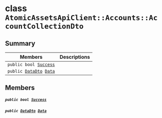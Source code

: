 # class `AtomicAssetsApiClient::Accounts::AccountCollectionDto` 

## Summary

 Members                                | Descriptions                                
----------------------------------------|---------------------------------------------
`public bool `[`Success`](#class_atomic_assets_api_client_1_1_accounts_1_1_account_collection_dto_1a506fb037fbb6bfe8f254c021a2c3cfac) | 
`public `[`DataDto`](.github/workflows/documentation/md/AtomicAssetsApiClient--Accounts--AccountCollectionDto--DataDto.md#class_atomic_assets_api_client_1_1_accounts_1_1_account_collection_dto_1_1_data_dto)` `[`Data`](#class_atomic_assets_api_client_1_1_accounts_1_1_account_collection_dto_1a6ed89521b3da4f30d2ab82c36d0afd13) | 

## Members

##### `public bool `[`Success`](#class_atomic_assets_api_client_1_1_accounts_1_1_account_collection_dto_1a506fb037fbb6bfe8f254c021a2c3cfac) 

##### `public `[`DataDto`](.github/workflows/documentation/md/AtomicAssetsApiClient--Accounts--AccountCollectionDto--DataDto.md#class_atomic_assets_api_client_1_1_accounts_1_1_account_collection_dto_1_1_data_dto)` `[`Data`](#class_atomic_assets_api_client_1_1_accounts_1_1_account_collection_dto_1a6ed89521b3da4f30d2ab82c36d0afd13) 

